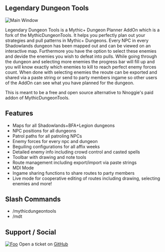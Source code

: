 Legendary Dungeon Tools
------------------
![Main Window](https://i.imgur.com/HFzS0Xl.jpg "x")

Legendary Dungeon Tools is a Mythic+ Dungeon Planner AddOn which is a fork of the MythicDungeonTools. It helps you perfectly plan out your strategies and pull patterns in Mythic+ Dungeons. Every NPC in every Shadowlands dungeon has been mapped out and can be viewed on an interactive map. Furthermore you have the option to select these enemies and devide the enemies you wish to defeat into pulls. While going through the dungeon and selecting more enemies the progress bar will fill up and you will know exactly which enemies to kill to reach perfect enemy forces count. When done with selecting enemies the reoute can be exported and shared via a paste string or send to party members ingame so other users of the AddOn can see what you have planned for the dungeon.

This is meant to be a free and open source alternative to Nnoggie's paid addon of MythicDungeonTools.

Features
------------------
- Maps for all Shadowlands+BFA+Legion dungeons
- NPC positions for all dungeons
- Patrol paths for all patroling NPCs
- Enemy forces for every npc and dungeon
- Beguiling configurations for all affix weeks
- Detailed enemy info including crowd control and casted spells
- Toolbar with drawing and note tools
- Route management including export/import via paste strings
- MDI Mode
- Ingame sharing functions to share routes to party members
- Live mode for cooperative editing of routes including drawing, selecting enemies and more!


Slash Commands
------------------
- /mythicdungeontools
- /mdt

Support / Social
------------------

[![Foo](https://i.imgur.com/qV0ZkHA.png)](https://github.com/aballantine555/LegendaryDungeonTools/issues/new) Open a ticket on [GitHub](https://github.com/aballantine555/LegendaryDungeonTools/issues/new "GitHub")
